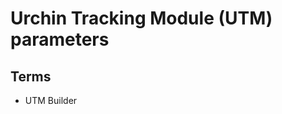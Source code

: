 # Urchin Tracking Module (UTM) parameters

<!--
?utm_source=whatsapp-blip&utm_medium=organico&utm_campaign=petdelicia&utm_content=valuation-petdelicia-20240529
-->

<!--
https://linkedin.com/learning/marketing-tips-2/welcome-back

https://www.terminusapp.com/blog/utm-parameters-best-practices/

https://blog.hootsuite.com/how-to-use-utm-parameters/

https://www.digitalmaas.com/blog/a-crash-course-on-utm-tracking-codes/

https://www.cockroachlabs.com/?utm_source=carbon&utm_medium=sponsor&utm_campaign=brand-product-21-1&utm_content=go-global-learn-more&utm_term=sitewide

?ref=f918bef0ad305bf3996d7c2c49fec7ef&utm_source=plataforma&utm_campaign=MGM&utm_source=plataforma
-->

## Terms

- UTM Builder

<!--
https://zutrix.com/analytics-url-builder
https://utmbuilder.net
https://utmbuilder.com
https://livechat.com/utm-builder
https://web.utm.io/utm-builder-code-generator
https://tilda.cc/utm
https://usefathom.com/utm-builder
https://utmtagbuilder.com
-->

<!--
https://github.com/Swetrix/utm | url.swetrix.com
https://github.com/sj0110/UTM-Tracker-URL-Builder | utm-tracker-url-builder.vercel.app
-->
